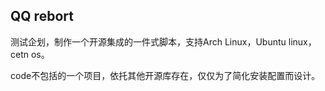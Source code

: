 ## QQ rebort

测试企划，制作一个开源集成的一件式脚本，支持Arch Linux，Ubuntu linux，cetn os。

code不包括的一个项目，依托其他开源库存在，仅仅为了简化安装配置而设计。

